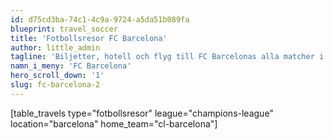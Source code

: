 ```yaml
---
id: d75cd3ba-74c1-4c9a-9724-a5da51b089fa
blueprint: travel_soccer
title: 'Fotbollsresor FC Barcelona'
author: little_admin
tagline: 'Biljetter, hotell och flyg till FC Barcelonas alla matcher i Champions League'
namn_i_meny: 'FC Barcelona'
hero_scroll_down: '1'
slug: fc-barcelona-2
---
```

<p>[table_travels type="fotbollsresor" league="champions-league" location="barcelona" home_team="cl-barcelona"]</p>
